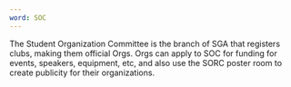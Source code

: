 ```yaml
---
word: SOC
---
```


The Student Organization Committee is the branch of SGA that registers clubs, making them official Orgs. Orgs can apply to SOC for funding for events, speakers, equipment, etc, and also use the SORC poster room to create publicity for their organizations.
